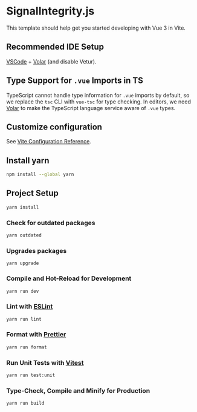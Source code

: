 # SignalIntegrity.js

This template should help get you started developing with Vue 3 in Vite.

## Recommended IDE Setup

[VSCode](https://code.visualstudio.com/) + [Volar](https://marketplace.visualstudio.com/items?itemName=Vue.volar) (and disable Vetur).

## Type Support for `.vue` Imports in TS

TypeScript cannot handle type information for `.vue` imports by default, so we replace the `tsc` CLI with `vue-tsc` for type checking. In editors, we need [Volar](https://marketplace.visualstudio.com/items?itemName=Vue.volar) to make the TypeScript language service aware of `.vue` types.

## Customize configuration

See [Vite Configuration Reference](https://vitejs.dev/config/).

## Install yarn

```sh
npm install --global yarn
```

## Project Setup

```sh
yarn install
```

### Check for outdated packages

```sh
yarn outdated
```

### Upgrades packages

```
yarn upgrade
```

### Compile and Hot-Reload for Development

```sh
yarn run dev
```

### Lint with [ESLint](https://eslint.org/)

```sh
yarn run lint
```

### Format with [Prettier](https://prettier.io/)

```sh
yarn run format
```

### Run Unit Tests with [Vitest](https://vitest.dev/)

```sh
yarn run test:unit
```

### Type-Check, Compile and Minify for Production

```sh
yarn run build
```
